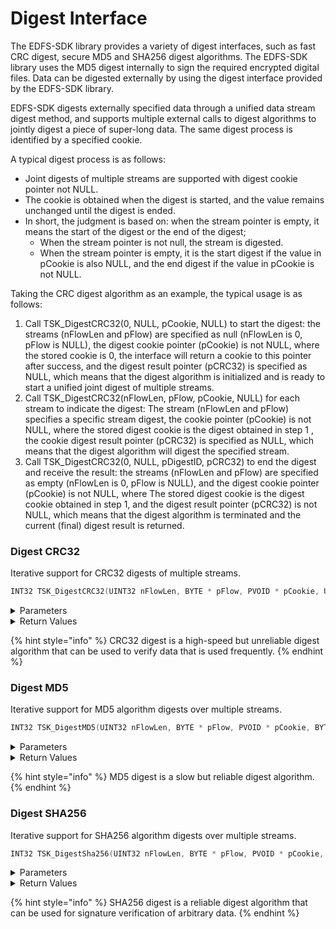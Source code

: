 # Digest Interface

The EDFS-SDK library provides a variety of digest interfaces, such as fast CRC digest, secure MD5 and SHA256 digest algorithms. The EDFS-SDK library uses the MD5 digest internally to sign the required encrypted digital files. Data can be digested externally by using the digest interface provided by the EDFS-SDK library.

EDFS-SDK digests externally specified data through a unified data stream digest method, and supports multiple external calls to digest algorithms to jointly digest a piece of super-long data. The same digest process is identified by a specified cookie.

A typical digest process is as follows:

* Joint digests of multiple streams are supported with digest cookie pointer not NULL.
* The cookie is obtained when the digest is started, and the value remains unchanged until the digest is ended.
* In short, the judgment is based on: when the stream pointer is empty, it means the start of the digest or the end of the digest;
  * When the stream pointer is not null, the stream is digested.
  * When the stream pointer is empty, it is the start digest if the value in pCookie is also NULL, and the end digest if the value in pCookie is not NULL.

Taking the CRC digest algorithm as an example, the typical usage is as follows:

1. Call TSK\_DigestCRC32(0, NULL, pCookie, NULL) to start the digest: the streams (nFlowLen and pFlow) are specified as null (nFlowLen is 0, pFlow is NULL), the digest cookie pointer (pCookie) is not NULL, where the stored cookie is 0, the interface will return a cookie to this pointer after success, and the digest result pointer (pCRC32) is specified as NULL, which means that the digest algorithm is initialized and is ready to start a unified joint digest of multiple streams.
2. Call TSK\_DigestCRC32(nFlowLen, pFlow, pCookie, NULL) for each stream to indicate the digest: The stream (nFlowLen and pFlow) specifies a specific stream digest, the cookie pointer (pCookie) is not NULL, where the stored digest cookie is the digest obtained in step 1 , the cookie digest result pointer (pCRC32) is specified as NULL, which means that the digest algorithm will digest the specified stream.
3. Call TSK\_DigestCRC32(0, NULL, pDigestID, pCRC32) to end the digest and receive the result: the streams (nFlowLen and pFlow) are specified as empty (nFlowLen is 0, pFlow is NULL), and the digest cookie pointer (pCookie) is not NULL, where The stored digest cookie is the digest cookie obtained in step 1, and the digest result pointer (pCRC32) is not NULL, which means that the digest algorithm is terminated and the current (final) digest result is returned.

### Digest CRC32

Iterative support for CRC32 digests of multiple streams.

```c
INT32 TSK_DigestCRC32(UINT32 nFlowLen, BYTE * pFlow, PVOID * pCookie, UINT32 * pCRC32);
```

<details>

<summary>Parameters</summary>

* UINT32
  * nFlowLen - is to specify the size of the stream for which the CRC32 digest is to be calculated \[IN]
* CHAR \*
  * pFlow - is to specify the stream for which the CRC32 digest is to be calculated \[IN]
* VOID \*
  * pCookie - specify the cookie needed for iteration \[IN/OUT]
* UINT32 \*
  * pCRC32 - padded with the final result of the iterative digest, a 32-bit CRC32 value \[OUT]

</details>

<details>

<summary>Return Values</summary>

* INT32
  * KError\_Success success
  * KError\_Other, failed, other errors;

</details>

{% hint style="info" %}
CRC32 digest is a high-speed but unreliable digest algorithm that can be used to verify data that is used frequently.
{% endhint %}

### Digest MD5

Iterative support for MD5 algorithm digests over multiple streams.

```c
INT32 TSK_DigestMD5(UINT32 nFlowLen, BYTE * pFlow, PVOID * pCookie, BYTE * pMD5);
```

<details>

<summary>Parameters</summary>

* UINT32
  * nFlowLen - is to specify the size of the stream for which the MD5 digest is to be calculated \[IN]
* CHAR \*
  * pFlow - is to specify the stream for which the MD5 digest is to be calculated \[IN]
* VOID \*
  * pCookie - specify the cookie needed for iteration \[IN/OUT]
* CHAR \*
  * pMD5 - filled with the final result of the iteration digest, as a 16-byte array \[OUT]

</details>

<details>

<summary>Return Values</summary>

* INT32
  * KError\_Success success
  * KError\_Other, failed, other errors;

</details>

{% hint style="info" %}
MD5 digest is a slow but reliable digest algorithm.
{% endhint %}

### Digest SHA256

Iterative support for SHA256 algorithm digests over multiple streams.

```c
INT32 TSK_DigestSha256(UINT32 nFlowLen, BYTE * pFlow, PVOID * pCookie, BYTE * pSHA256);
```

<details>

<summary>Parameters</summary>

* UINT32
  * nFlowLen - is to specify the size of the stream for which the SHA256 digest is to be calculated \[IN]
* CHAR \*
  * pFlow - is to specify the stream for which the SHA256 digest is to be calculated \[IN]
* VOID \*
  * pCookie - specify the cookie needed for iteration \[IN/OUT]
* CHAR \*
  * pSHA256 - filled with the final result of the iteration digest, as a 16-byte array \[OUT]

</details>

<details>

<summary>Return Values</summary>

* INT32
  * KError\_Success success
  * KError\_Other, failed, other errors;

</details>

{% hint style="info" %}
SHA256 digest is a reliable digest algorithm that can be used for signature verification of arbitrary data.
{% endhint %}
